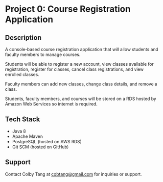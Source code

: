 # Project 0: Course Registration Application
## Description
A console-based course registration application that will allow students and faculty members to manage courses.

Students will be able to register a new account, view classes available for registration, register for classes, cancel class registrations, and view enrolled classes.

Faculty members can add new classes, change class details, and remove a class.

Students, faculty members, and courses will be stored on a RDS hosted by Amazon Web Services so internet is required.

## Tech Stack
- Java 8
- Apache Maven
- PostgreSQL (hosted on AWS RDS)
- Git SCM (hosted on GitHub)

## Support
Contact Colby Tang at cobtang@gmail.com for inquiries or support.
